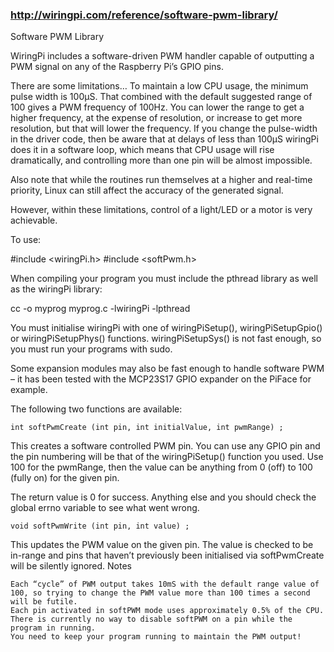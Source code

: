 ### http://wiringpi.com/reference/software-pwm-library/

Software PWM Library

WiringPi includes a software-driven PWM handler capable of outputting a PWM signal on any of the Raspberry Pi’s GPIO pins.

There are some limitations… To maintain a low CPU usage, the minimum pulse width is 100μS. That combined with the default suggested range of 100 gives a PWM frequency of 100Hz. You can lower the range to get a higher frequency, at the expense of resolution, or increase to get more resolution, but that will lower the frequency. If you change the pulse-width in the driver code, then be aware that at delays of less than 100μS wiringPi does it in a software loop, which means that CPU usage will rise dramatically, and controlling more than one pin will be almost impossible.

Also note that while the routines run themselves at a higher and real-time priority, Linux can still affect the accuracy of the generated signal.

However, within these limitations, control of a light/LED or a motor is very achievable.

To use:

#include <wiringPi.h>
#include <softPwm.h>

When compiling your program you must include the pthread library as well as the wiringPi library:

cc -o myprog myprog.c -lwiringPi -lpthread

You must initialise wiringPi with one of wiringPiSetup(),  wiringPiSetupGpio() or wiringPiSetupPhys() functions. wiringPiSetupSys() is not fast enough, so you must run your programs with sudo.

Some expansion modules may also be fast enough to handle software PWM – it has been tested with the MCP23S17 GPIO expander on the PiFace for example.

The following two functions are available:

    int softPwmCreate (int pin, int initialValue, int pwmRange) ;

This creates a software controlled PWM pin. You can use any GPIO pin and the pin numbering will be that of the wiringPiSetup() function you used. Use 100 for the pwmRange, then the value can be anything from 0 (off) to 100 (fully on) for the given pin.

The return value is 0 for success. Anything else and you should check the global errno variable to see what went wrong.

    void softPwmWrite (int pin, int value) ;

This updates the PWM value on the given pin. The value is checked to be in-range and pins that haven’t previously been initialised via softPwmCreate will be silently ignored.
Notes

    Each “cycle” of PWM output takes 10mS with the default range value of 100, so trying to change the PWM value more than 100 times a second will be futile.
    Each pin activated in softPWM mode uses approximately 0.5% of the CPU.
    There is currently no way to disable softPWM on a pin while the program in running.
    You need to keep your program running to maintain the PWM output!

